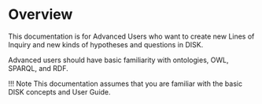 # Overview

This documentation is for Advanced Users who want to create new Lines of Inquiry and new kinds of hypotheses and questions in DISK.

Advanced users should have basic familiarity with ontologies, OWL, SPARQL, and RDF.  

!!! Note
    This documentation assumes that you are familiar with the basic DISK concepts and User Guide.

